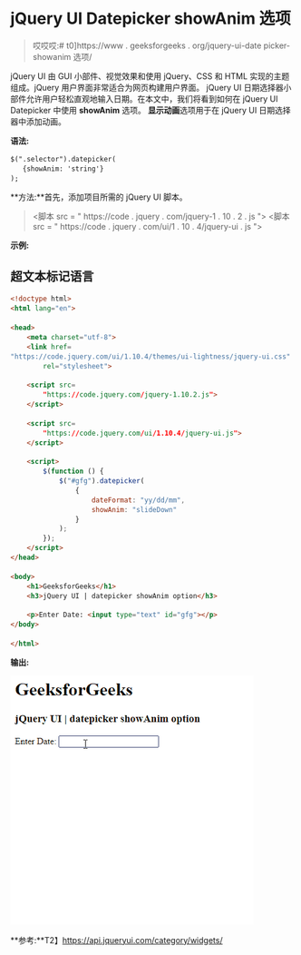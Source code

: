 # jQuery UI Datepicker showAnim 选项

> 哎哎哎:# t0]https://www . geeksforgeeks . org/jquery-ui-date picker-showanim 选项/

jQuery UI 由 GUI 小部件、视觉效果和使用 jQuery、CSS 和 HTML 实现的主题组成。jQuery 用户界面非常适合为网页构建用户界面。 jQuery UI 日期选择器小部件允许用户轻松直观地输入日期。在本文中，我们将看到如何在 jQuery UI Datepicker 中使用 **showAnim** 选项。 **显示动画**选项用于在 jQuery UI 日期选择器中添加动画。

**语法:**

```html
$(".selector").datepicker(
   {showAnim: 'string'}
);
```

**方法:**首先，添加项目所需的 jQuery UI 脚本。

> <link href="“https://code.jquery.com/ui/1.10.4/themes/ui-lightness/jquery-ui.css”" rel="“stylesheet”">
> <脚本 src = " https://code . jquery . com/jquery-1 . 10 . 2 . js "></脚本>
> <脚本 src = " https://code . jquery . com/ui/1 . 10 . 4/jquery-ui . js "></脚本>

**示例:**

## 超文本标记语言

```html
<!doctype html>
<html lang="en">

<head>
    <meta charset="utf-8">
    <link href=
"https://code.jquery.com/ui/1.10.4/themes/ui-lightness/jquery-ui.css"
        rel="stylesheet">

    <script src=
        "https://code.jquery.com/jquery-1.10.2.js">
    </script>

    <script src=
        "https://code.jquery.com/ui/1.10.4/jquery-ui.js">
    </script>

    <script>
        $(function () {
            $("#gfg").datepicker(
                {
                    dateFormat: "yy/dd/mm",
                    showAnim: "slideDown"
                }
            );
        });
    </script>
</head>

<body>
    <h1>GeeksforGeeks</h1>
    <h3>jQuery UI | datepicker showAnim option</h3>

    <p>Enter Date: <input type="text" id="gfg"></p>
</body>

</html>
```

**输出:**

![](img/a72b579c365c534f2b34afce2c1a2bba.png)

**参考:**T2】https://api.jqueryui.com/category/widgets/